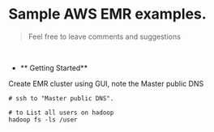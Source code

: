 # Sample AWS EMR examples.


> Feel free to leave comments and suggestions

</br>

* ** Getting Started**


Create EMR cluster using GUI, note the Master public DNS
```
# ssh to "Master public DNS".

# to List all users on hadoop
hadoop fs -ls /user




```

